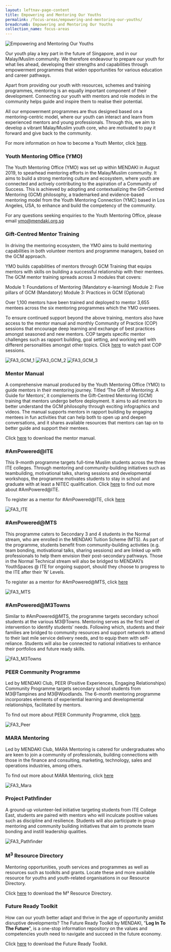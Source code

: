 ```yaml
---
layout: leftnav-page-content
title: Empowering and Mentoring Our Youths
permalink: /focus-areas/empowering-and-mentoring-our-youths/
breadcrumb: Empowering and Mentoring Our Youths
collection_name: focus-areas
---
```


![Empowering and Mentoring Our Youths](/images/focus-area-empowering.jpg)

Our youth play a key part in the future of Singapore, and in our Malay/Muslim community. We therefore endeavour to prepare our youth for what lies ahead, developing their strengths and capabilities through empowerment programmes that widen opportunities for various education and career pathways.

Apart from providing our youth with resources, schemes and training programmes, mentoring is an equally important component of their development. Connecting our youth with mentors and role models in the community helps guide and inspire them to realise their potential.

All our empowerment programmes are thus designed based on a mentoring-centric model, where our youth can interact and learn from experienced mentors and young professionals. Through this, we aim to develop a vibrant Malay/Muslim youth core, who are motivated to pay it forward and give back to the community.

For more information on how to become a Youth Mentor, click [here](https://www.tinyurl.com/volunteerMENDAKI2021).

### **Youth Mentoring Office (YMO)** 

The Youth Mentoring Office (YMO) was set up within MENDAKI in August 2019, to spearhead mentoring efforts in the Malay/Muslim community. It aims to build a strong mentoring culture and ecosystem, where youth are connected and actively contributing to the aspiration of a Community of Success. This is achieved by adopting and contextualizing the Gift-Centred Mentoring (GCM) philosophy, a trademarked and evidence-based mentoring model from the Youth Mentoring Connection (YMC) based in Los Angeles, USA, to enhance and build the competency of the community.

For any questions seeking enquiries to the Youth Mentoring Office, please email ymo@mendaki.org.sg 

### **Gift-Centred Mentor Training** 

In driving the mentoring ecosystem, the YMO aims to build mentoring capabilities in both volunteer mentors and programme managers, based on the GCM approach. 

YMO builds capabilities of mentors through GCM Training that equips mentors with skills on building a successful relationship with their mentees. The GCM mentor training spreads across 3 modules that covers:

Module 1: Foundations of Mentoring (Mandatory e-learning) 
Module 2: Five pillars of GCM (Mandatory) 
Module 3: Practices in GCM (Optional)

Over 1,100 mentors have been trained and deployed to mentor 3,655 mentees across the six mentoring programmes which the YMO oversees. 

To ensure continued support beyond the above training, mentors also have access to the mentor manual and monthly Community of Practice (COP) sessions that encourage deep learning and exchange of best practices amongst seasoned and new mentors. COP targets specific mentor challenges such as rapport building, goal setting, and working well with different personalities amongst other topics. Click [here](https://www.youtube.com/channel/UCIEd7EWcu1apONGn-nsVbnQ) to watch past COP sessions.  

![FA3_GCM_1](/images/FA3_GCM_1.jpg)
![FA3_GCM_2](/images/FA3_GCM_2.JPG)
![FA3_GCM_3](/images/FA3_GCM_3.png)

### **Mentor Manual**

A comprehensive manual produced by the Youth Mentoring Office (YMO) to guide mentors in their mentoring journey. Titled ‘The Gift of Mentoring: A Guide for Mentors’, it complements the Gift-Centred Mentoring (GCM) training that mentors undergo before deployment. It aims to aid mentors to better understand the GCM philosophy through exciting infographics and videos. The manual supports mentors in rapport building by engaging mentees in fun activities that can help both to open up and deepen conversations, and it shares available resources that mentors can tap on to better guide and support their mentees.

Click <a href="/images/PDF/Mendaki_Digital_v10_24nov_4.2MB.pdf" class="no-pdf-icon" style="margin-left:0;">here</a> to download the mentor manual.

### **#AmPowered@ITE** 

This 9-month programme targets full-time Muslim students across the three ITE colleges. Through mentoring and community-building initiatives such as teambuilding, motivational talks, sharing sessions and developmental workshops, the programme motivates students to stay in school and graduate with at least a NITEC qualification. Click [here](https://youtu.be/5P5CLRez9eA) to find out more about #AmPowered@ITE.

To register as a mentor for #AmPowered@ITE, click [here](https://www.tinyurl.com/volunteerMENDAKI2021)

![FA3_ITE](/images/FA3_ITE.jpg)

### **#AmPowered@MTS** 

This programme caters to Secondary 3 and 4 students in the Normal stream, who are enrolled in the MENDAKI Tuition Scheme (MTS). As part of the programme, students benefit from community-building activities (e.g. team bonding, motivational talks, sharing sessions) and are  linked up with professionals to help them envision their post-secondary pathways. Those in the Normal Technical stream will also be bridged to MENDAKI’s YouthSpaces @ ITE for ongoing support, should they choose to progress to the ITE after their ‘N’ Levels. 

To register as a mentor for #AmPowered@MTS, click [here](https://www.tinyurl.com/volunteerMENDAKI2021)

![FA3_MTS](/images/FA3_MTS.jpeg)

### **#AmPowered@M3Towns** 

Similar to #AmPowered@MTS, the programme targets secondary school students at the various M3@Towns. Mentoring serves as the first level of intervention to identify students’ needs. Following which, students and their families are bridged to community resources and support network to attend to their last mile service delivery needs, and to equip them with self-reliance. Students will also be connected to national initiatives to enhance  their portfolios and future ready skills. 

![FA3_M3Towns](/images/FA3_M3Towns.jpg)

### **PEER Community Programme** 

Led by MENDAKI Club, PEER (Positive Experiences, Engaging Relationships) Community Programme targets secondary school students from M3@Tampines and M3@Woodlands. The 6-month mentoring programme incorporates elements of experiential learning and developmental relationships, facilitated by mentors. 

To find out more about PEER Community Programme, click [here](https://www.ymcpeer.com/).

![FA3_Peer](/images/FA3_PEER.png)

### **MARA Mentoring** 

Led by MENDAKI Club, MARA Mentoring is catered for undergraduates who are keen to join a community of professionals, building connections with those in the finance and consulting, marketing, technology, sales and operations industries, among others.

To find out more about MARA Mentoring, click [here](https://www.maramentoring.com/)

![FA3_Mara](/images/FA3_MARA.png)

### **Project Pathfinder** 

A ground-up volunteer-led initiative targeting students from ITE College East, students are paired with mentors who will inculcate positive values such as discipline and resilience. Students will also participate in group mentoring and community building initiatives that aim to promote team bonding and instill leadership qualities.

![FA3_Pathfinder](/images/FA3_Pathfinder.JPG)

### **M<sup>3</sup> Resource Directory** 

Mentoring opportunities, youth services and programmes as well as resources such as toolkits and grants. Locate these and more available resource for youths and youth-related organisations in our Resource Directory.

Click <a href="/images/PDF/M³_Youth_Resource_Directory_123KB.pdf" class="no-pdf-icon" style="margin-left:0;">here</a> to download the M³ Resource Directory.

### **Future Ready Toolkit**

How can our youth better adapt and thrive in the age of opportunity amidst disruptive developments? The Future Ready Toolkit by MENDAKI, "**Log In To The Future**", is a one-stop information repository on the values and competencies youth need to navigate and succeed in the future economy.

Click <a href="/images/PDF/Future_Ready_Toolkit_4.6MB.pdf" class="no-pdf-icon" style="margin-left:0;">here</a> to download the Future Ready Toolkit.

